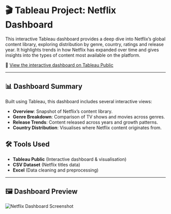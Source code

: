 # 🎬 Tableau Project: Netflix Dashboard

This interactive Tableau dashboard provides a deep dive into Netflix’s global content library, exploring distribution by genre, country, ratings and release year. It highlights trends in how Netflix has expanded over time and gives insights into the types of content most available on the platform.  

🔗 [View the interactive dashboard on Tableau Public](https://public.tableau.com/app/profile/ayomikun.ojueromi3921/viz/NetflixDashboard_17587177735680/Dashboard1#1)

---

## 📊 Dashboard Summary

Built using Tableau, this dashboard includes several interactive views:

- **Overview**: Snapshot of Netflix’s content library.  
- **Genre Breakdown**: Comparison of TV shows and movies across genres.  
- **Release Trends**: Content released across years and growth patterns.  
- **Country Distribution**: Visualises where Netflix content originates from.

## 🛠️ Tools Used

- **Tableau Public** (Interactive dashboard & visualisation)  
- **CSV Dataset** (Netflix titles data)  
- **Excel** (Data cleaning and preprocessing)  

---

## 🖼️ Dashboard Preview

![Netflix Dashboard Screenshot](screenshots/netflix_dashboard.png)
